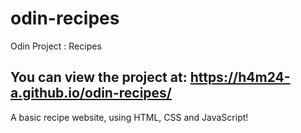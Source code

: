 # odin-recipes
Odin Project : Recipes

## You can view the project at: https://h4m24-a.github.io/odin-recipes/

A basic recipe website, using HTML, CSS and JavaScript!
